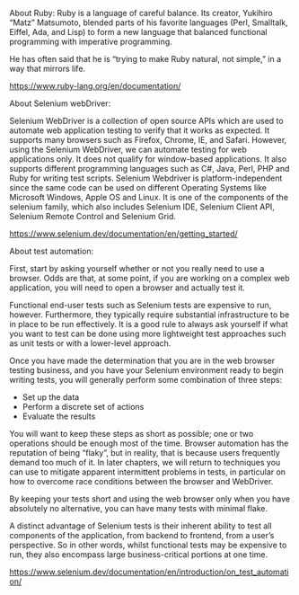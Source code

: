 
About Ruby:
Ruby is a language of careful balance. Its creator, Yukihiro “Matz” Matsumoto, blended parts of his favorite languages (Perl, Smalltalk, Eiffel, Ada, and Lisp) to form a new language that balanced functional programming with imperative programming.

He has often said that he is “trying to make Ruby natural, not simple,” in a way that mirrors life.

https://www.ruby-lang.org/en/documentation/

About Selenium webDriver:

Selenium WebDriver is a collection of open source APIs which are used to automate web application testing to verify that it works as expected. It supports many browsers such as Firefox, Chrome, IE, and Safari. However, using the Selenium WebDriver, we can automate testing for web applications only. It does not qualify for window-based applications. It also supports different programming languages such as C#, Java, Perl, PHP and Ruby for writing test scripts. Selenium Webdriver is platform-independent since the same code can be used on different Operating Systems like Microsoft Windows, Apple OS and Linux. It is one of the components of the selenium family, which also includes Selenium IDE, Selenium Client API, Selenium Remote Control and Selenium Grid.

https://www.selenium.dev/documentation/en/getting_started/

About test automation:


First, start by asking yourself whether or not you really need to use a browser. Odds are that, at some point, if you are working on a complex web application, you will need to open a browser and actually test it.

Functional end-user tests such as Selenium tests are expensive to run, however. Furthermore, they typically require substantial infrastructure to be in place to be run effectively. It is a good rule to always ask yourself if what you want to test can be done using more lightweight test approaches such as unit tests or with a lower-level approach.

Once you have made the determination that you are in the web browser testing business, and you have your Selenium environment ready to begin writing tests, you will generally perform some combination of three steps:

+ Set up the data
+ Perform a discrete set of actions
+ Evaluate the results

You will want to keep these steps as short as possible; one or two operations should be enough most of the time. Browser automation has the reputation of being “flaky”, but in reality, that is because users frequently demand too much of it. In later chapters, we will return to techniques you can use to mitigate apparent intermittent problems in tests, in particular on how to overcome race conditions between the browser and WebDriver.

By keeping your tests short and using the web browser only when you have absolutely no alternative, you can have many tests with minimal flake.

A distinct advantage of Selenium tests is their inherent ability to test all components of the application, from backend to frontend, from a user’s perspective. So in other words, whilst functional tests may be expensive to run, they also encompass large business-critical portions at one time.

https://www.selenium.dev/documentation/en/introduction/on_test_automation/




